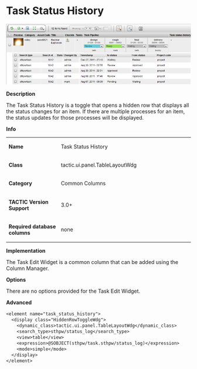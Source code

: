 # Task Status History

![image](media/1_task_status_history_overview.png)

**Description**

The Task Status History is a toggle that opens a hidden row that
displays all the status changes for an item. If there are multiple
processes for an item, the status updates for those processes will be
displayed.

**Info**

<table>
<colgroup>
<col width="28%" />
<col width="71%" />
</colgroup>
<tbody>
<tr class="odd">
<td><p><strong>Name</strong></p></td>
<td><p>Task Status History</p></td>
</tr>
<tr class="even">
<td><p><strong>Class</strong></p></td>
<td><p>tactic.ui.panel.TableLayoutWdg</p></td>
</tr>
<tr class="odd">
<td><p><strong>Category</strong></p></td>
<td><p>Common Columns</p></td>
</tr>
<tr class="even">
<td><p><strong>TACTIC Version Support</strong></p></td>
<td><p>3.0+</p></td>
</tr>
<tr class="odd">
<td><p><strong>Required database columns</strong></p></td>
<td><p>none</p></td>
</tr>
</tbody>
</table>

**Implementation**

The Task Edit Widget is a common column that can be added using the
Column Manager.

**Options**

There are no options provided for the Task Edit Widget.

**Advanced**

    <element name="task_status_history">
      <display class="HiddenRowToggleWdg">
        <dynamic_class>tactic.ui.panel.TableLayoutWdg</dynamic_class>
        <search_type>sthpw/status_log</search_type>
        <view>table</view>
        <expression>@SOBJECT(sthpw/task.sthpw/status_log)</expression>
        <mode>simple</mode>
      </display>
    </element>

